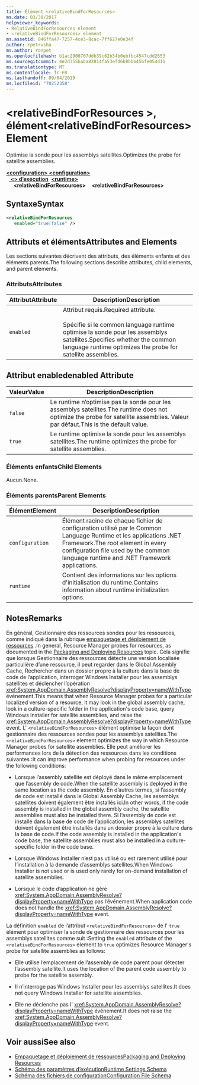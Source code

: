 ```yaml
---
title: Élément <relativeBindForResources>
ms.date: 03/30/2017
helpviewer_keywords:
- RelativeBindForResources element
- <relativeBindForResources> element
ms.assetid: 846ffa47-7257-4ce3-8cac-7ff627e0e34f
author: rpetrusha
ms.author: ronpet
ms.openlocfilehash: b1ac2900707ddb39c62b34b0ebfbc4547cdd2653
ms.sourcegitcommit: 4e2d355baba82814fa53efd6b8bbb45bfe054d11
ms.translationtype: MT
ms.contentlocale: fr-FR
ms.lasthandoff: 09/04/2019
ms.locfileid: "70252358"
---
```

# <a name="relativebindforresources-element"></a><span data-ttu-id="71e3e-102">\<relativeBindForResources >, élément</span><span class="sxs-lookup"><span data-stu-id="71e3e-102">\<relativeBindForResources> Element</span></span>
<span data-ttu-id="71e3e-103">Optimise la sonde pour les assemblys satellites.</span><span class="sxs-lookup"><span data-stu-id="71e3e-103">Optimizes the probe for satellite assemblies.</span></span>  
  
<span data-ttu-id="71e3e-104">[ **\<configuration>** ](../configuration-element.md)</span><span class="sxs-lookup"><span data-stu-id="71e3e-104">[**\<configuration>**](../configuration-element.md)</span></span>\
<span data-ttu-id="71e3e-105">&nbsp;&nbsp;[ **\<> d’exécution**](runtime-element.md)</span><span class="sxs-lookup"><span data-stu-id="71e3e-105">&nbsp;&nbsp;[**\<runtime>**](runtime-element.md)</span></span>\
<span data-ttu-id="71e3e-106">&nbsp;&nbsp;&nbsp;&nbsp; **\<relativeBindForResources>**</span><span class="sxs-lookup"><span data-stu-id="71e3e-106">&nbsp;&nbsp;&nbsp;&nbsp;**\<relativeBindForResources>**</span></span>  
  
## <a name="syntax"></a><span data-ttu-id="71e3e-107">Syntaxe</span><span class="sxs-lookup"><span data-stu-id="71e3e-107">Syntax</span></span>  
  
```xml
<relativeBindForResources    
   enabled="true|false" />  
```  
  
## <a name="attributes-and-elements"></a><span data-ttu-id="71e3e-108">Attributs et éléments</span><span class="sxs-lookup"><span data-stu-id="71e3e-108">Attributes and Elements</span></span>  
 <span data-ttu-id="71e3e-109">Les sections suivantes décrivent des attributs, des éléments enfants et des éléments parents.</span><span class="sxs-lookup"><span data-stu-id="71e3e-109">The following sections describe attributes, child elements, and parent elements.</span></span>  
  
### <a name="attributes"></a><span data-ttu-id="71e3e-110">Attributs</span><span class="sxs-lookup"><span data-stu-id="71e3e-110">Attributes</span></span>  
  
|<span data-ttu-id="71e3e-111">Attribut</span><span class="sxs-lookup"><span data-stu-id="71e3e-111">Attribute</span></span>|<span data-ttu-id="71e3e-112">Description</span><span class="sxs-lookup"><span data-stu-id="71e3e-112">Description</span></span>|  
|---------------|-----------------|  
|`enabled`|<span data-ttu-id="71e3e-113">Attribut requis.</span><span class="sxs-lookup"><span data-stu-id="71e3e-113">Required attribute.</span></span><br /><br /> <span data-ttu-id="71e3e-114">Spécifie si le common language runtime optimise la sonde pour les assemblys satellites.</span><span class="sxs-lookup"><span data-stu-id="71e3e-114">Specifies whether the common language runtime optimizes the probe for satellite assemblies.</span></span>|  
  
## <a name="enabled-attribute"></a><span data-ttu-id="71e3e-115">Attribut enabled</span><span class="sxs-lookup"><span data-stu-id="71e3e-115">enabled Attribute</span></span>  
  
|<span data-ttu-id="71e3e-116">Valeur</span><span class="sxs-lookup"><span data-stu-id="71e3e-116">Value</span></span>|<span data-ttu-id="71e3e-117">Description</span><span class="sxs-lookup"><span data-stu-id="71e3e-117">Description</span></span>|  
|-----------|-----------------|  
|`false`|<span data-ttu-id="71e3e-118">Le runtime n’optimise pas la sonde pour les assemblys satellites.</span><span class="sxs-lookup"><span data-stu-id="71e3e-118">The runtime does not optimize the probe for satellite assemblies.</span></span> <span data-ttu-id="71e3e-119">Valeur par défaut.</span><span class="sxs-lookup"><span data-stu-id="71e3e-119">This is the default value.</span></span>|  
|`true`|<span data-ttu-id="71e3e-120">Le runtime optimise la sonde pour les assemblys satellites.</span><span class="sxs-lookup"><span data-stu-id="71e3e-120">The runtime optimizes the probe for satellite assemblies.</span></span>|  
  
### <a name="child-elements"></a><span data-ttu-id="71e3e-121">Éléments enfants</span><span class="sxs-lookup"><span data-stu-id="71e3e-121">Child Elements</span></span>  
 <span data-ttu-id="71e3e-122">Aucun.</span><span class="sxs-lookup"><span data-stu-id="71e3e-122">None.</span></span>  
  
### <a name="parent-elements"></a><span data-ttu-id="71e3e-123">Éléments parents</span><span class="sxs-lookup"><span data-stu-id="71e3e-123">Parent Elements</span></span>  
  
|<span data-ttu-id="71e3e-124">Élément</span><span class="sxs-lookup"><span data-stu-id="71e3e-124">Element</span></span>|<span data-ttu-id="71e3e-125">Description</span><span class="sxs-lookup"><span data-stu-id="71e3e-125">Description</span></span>|  
|-------------|-----------------|  
|`configuration`|<span data-ttu-id="71e3e-126">Élément racine de chaque fichier de configuration utilisé par le Common Language Runtime et les applications .NET Framework.</span><span class="sxs-lookup"><span data-stu-id="71e3e-126">The root element in every configuration file used by the common language runtime and .NET Framework applications.</span></span>|  
|`runtime`|<span data-ttu-id="71e3e-127">Contient des informations sur les options d'initialisation du runtime.</span><span class="sxs-lookup"><span data-stu-id="71e3e-127">Contains information about runtime initialization options.</span></span>|  
  
## <a name="remarks"></a><span data-ttu-id="71e3e-128">Notes</span><span class="sxs-lookup"><span data-stu-id="71e3e-128">Remarks</span></span>  
 <span data-ttu-id="71e3e-129">En général, Gestionnaire des ressources sondes pour les ressources, comme indiqué dans la rubrique [empaquetage et déploiement de ressources](../../../resources/packaging-and-deploying-resources-in-desktop-apps.md) .</span><span class="sxs-lookup"><span data-stu-id="71e3e-129">In general, Resource Manager probes for resources, as documented in the [Packaging and Deploying Resources](../../../resources/packaging-and-deploying-resources-in-desktop-apps.md) topic.</span></span> <span data-ttu-id="71e3e-130">Cela signifie que lorsque Gestionnaire des ressources détecte une version localisée particulière d’une ressource, il peut regarder dans le Global Assembly Cache, Rechercher dans un dossier propre à la culture dans la base de code de l’application, interroger Windows Installer pour les assemblys satellites et déclencher l’opération <xref:System.AppDomain.AssemblyResolve?displayProperty=nameWithType> événement.</span><span class="sxs-lookup"><span data-stu-id="71e3e-130">This means that when Resource Manager probes for a particular localized version of a resource, it may look in the global assembly cache, look in a culture-specific folder in the application's code base, query Windows Installer for satellite assemblies, and raise the <xref:System.AppDomain.AssemblyResolve?displayProperty=nameWithType> event.</span></span> <span data-ttu-id="71e3e-131">L' `<relativeBindForResources>` élément optimise la façon dont gestionnaire des ressources sondes pour les assemblys satellites.</span><span class="sxs-lookup"><span data-stu-id="71e3e-131">The `<relativeBindForResources>` element optimizes the way in which Resource Manager probes for satellite assemblies.</span></span> <span data-ttu-id="71e3e-132">Elle peut améliorer les performances lors de la détection des ressources dans les conditions suivantes :</span><span class="sxs-lookup"><span data-stu-id="71e3e-132">It can improve performance when probing for resources under the following conditions:</span></span>  
  
- <span data-ttu-id="71e3e-133">Lorsque l’assembly satellite est déployé dans le même emplacement que l’assembly de code.</span><span class="sxs-lookup"><span data-stu-id="71e3e-133">When the satellite assembly is deployed in the same location as the code assembly.</span></span> <span data-ttu-id="71e3e-134">En d’autres termes, si l’assembly de code est installé dans le Global Assembly Cache, les assemblys satellites doivent également être installés ici.</span><span class="sxs-lookup"><span data-stu-id="71e3e-134">In other words, if the code assembly is installed in the global assembly cache, the satellite assemblies must also be installed there.</span></span> <span data-ttu-id="71e3e-135">Si l’assembly de code est installé dans la base de code de l’application, les assemblys satellites doivent également être installés dans un dossier propre à la culture dans la base de code.</span><span class="sxs-lookup"><span data-stu-id="71e3e-135">If the code assembly is installed in the application's code base, the satellite assemblies must also be installed in a culture-specific folder in the code base.</span></span>  
  
- <span data-ttu-id="71e3e-136">Lorsque Windows Installer n’est pas utilisé ou est rarement utilisé pour l’installation à la demande d’assemblys satellites.</span><span class="sxs-lookup"><span data-stu-id="71e3e-136">When Windows Installer is not used or is used only rarely for on-demand installation of satellite assemblies.</span></span>  
  
- <span data-ttu-id="71e3e-137">Lorsque le code d’application ne gère <xref:System.AppDomain.AssemblyResolve?displayProperty=nameWithType> pas l’événement.</span><span class="sxs-lookup"><span data-stu-id="71e3e-137">When application code does not handle the <xref:System.AppDomain.AssemblyResolve?displayProperty=nameWithType> event.</span></span>  
  
 <span data-ttu-id="71e3e-138">La définition `enabled` de l’attribut `<relativeBindForResources>` de l' `true` élément pour optimiser la sonde de gestionnaire des ressources pour les assemblys satellites comme suit :</span><span class="sxs-lookup"><span data-stu-id="71e3e-138">Setting the `enabled` attribute of the `<relativeBindForResources>` element to `true` optimizes Resource Manager's probe for satellite assemblies as follows:</span></span>  
  
- <span data-ttu-id="71e3e-139">Elle utilise l’emplacement de l’assembly de code parent pour détecter l’assembly satellite.</span><span class="sxs-lookup"><span data-stu-id="71e3e-139">It uses the location of the parent code assembly to probe for the satellite assembly.</span></span>  
  
- <span data-ttu-id="71e3e-140">Il n’interroge pas Windows Installer pour les assemblys satellites.</span><span class="sxs-lookup"><span data-stu-id="71e3e-140">It does not query Windows Installer for satellite assemblies.</span></span>  
  
- <span data-ttu-id="71e3e-141">Elle ne déclenche pas l' <xref:System.AppDomain.AssemblyResolve?displayProperty=nameWithType> événement.</span><span class="sxs-lookup"><span data-stu-id="71e3e-141">It does not raise the <xref:System.AppDomain.AssemblyResolve?displayProperty=nameWithType> event.</span></span>  
  
## <a name="see-also"></a><span data-ttu-id="71e3e-142">Voir aussi</span><span class="sxs-lookup"><span data-stu-id="71e3e-142">See also</span></span>

- [<span data-ttu-id="71e3e-143">Empaquetage et déploiement de ressources</span><span class="sxs-lookup"><span data-stu-id="71e3e-143">Packaging and Deploying Resources</span></span>](../../../resources/packaging-and-deploying-resources-in-desktop-apps.md)
- [<span data-ttu-id="71e3e-144">Schéma des paramètres d’exécution</span><span class="sxs-lookup"><span data-stu-id="71e3e-144">Runtime Settings Schema</span></span>](index.md)
- [<span data-ttu-id="71e3e-145">Schéma des fichiers de configuration</span><span class="sxs-lookup"><span data-stu-id="71e3e-145">Configuration File Schema</span></span>](../index.md)
